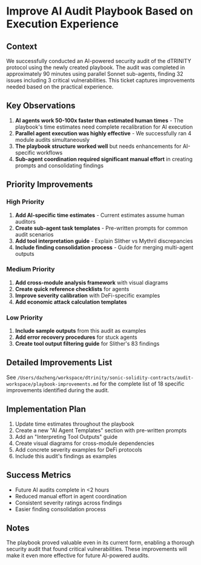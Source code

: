 # Improve AI Audit Playbook Based on Execution Experience

## Context
We successfully conducted an AI-powered security audit of the dTRINITY protocol using the newly created playbook. The audit was completed in approximately 90 minutes using parallel Sonnet sub-agents, finding 32 issues including 3 critical vulnerabilities. This ticket captures improvements needed based on the practical experience.

## Key Observations

1. **AI agents work 50-100x faster than estimated human times** - The playbook's time estimates need complete recalibration for AI execution
2. **Parallel agent execution was highly effective** - We successfully ran 4 module audits simultaneously
3. **The playbook structure worked well** but needs enhancements for AI-specific workflows
4. **Sub-agent coordination required significant manual effort** in creating prompts and consolidating findings

## Priority Improvements

### High Priority
1. **Add AI-specific time estimates** - Current estimates assume human auditors
2. **Create sub-agent task templates** - Pre-written prompts for common audit scenarios
3. **Add tool interpretation guide** - Explain Slither vs Mythril discrepancies
4. **Include finding consolidation process** - Guide for merging multi-agent outputs

### Medium Priority
1. **Add cross-module analysis framework** with visual diagrams
2. **Create quick reference checklists** for agents
3. **Improve severity calibration** with DeFi-specific examples
4. **Add economic attack calculation templates**

### Low Priority
1. **Include sample outputs** from this audit as examples
2. **Add error recovery procedures** for stuck agents
3. **Create tool output filtering guide** for Slither's 83 findings

## Detailed Improvements List

See `/Users/dazheng/workspace/dtrinity/sonic-solidity-contracts/audit-workspace/playbook-improvements.md` for the complete list of 18 specific improvements identified during the audit.

## Implementation Plan

1. Update time estimates throughout the playbook
2. Create a new "AI Agent Templates" section with pre-written prompts
3. Add an "Interpreting Tool Outputs" guide
4. Create visual diagrams for cross-module dependencies
5. Add concrete severity examples for DeFi protocols
6. Include this audit's findings as examples

## Success Metrics

- Future AI audits complete in <2 hours
- Reduced manual effort in agent coordination
- Consistent severity ratings across findings
- Easier finding consolidation process

## Notes

The playbook proved valuable even in its current form, enabling a thorough security audit that found critical vulnerabilities. These improvements will make it even more effective for future AI-powered audits.